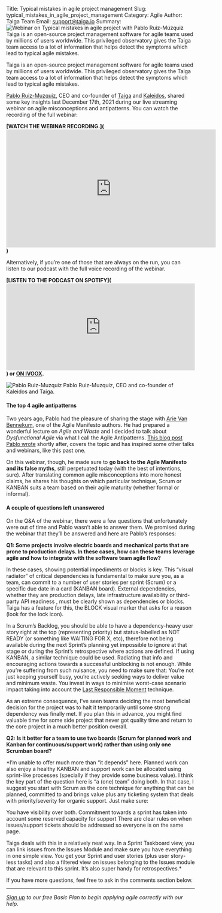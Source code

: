 Title: Typical mistakes in agile project management
Slug: typical_mistakes_in_agile_project_management 
Category: Agile
Author: Taiga Team
Email: support@taiga.io
Summary: ![Webinar on Typical mistakes in agile project with Pablo Ruiz-Múzquiz](/images/2021-11-30_typical_mistakes_in_agile_project_management/pablo_typical_mistakes_in_agile_project_management.jpg) Taiga is an open-source project management software for agile teams used by millions of users worldwide. This privileged observatory gives the Taiga team access to a lot of information that helps detect the symptoms which lead to typical agile mistakes.


Taiga is an open-source project management software for agile teams used by millions of users worldwide. This privileged observatory gives the Taiga team access to a lot of information that helps detect the symptoms which lead to typical agile mistakes.

[Pablo Ruiz-Muzquiz](https://kaleidos.net/kaleiders/761CEC), CEO and co-founder of [Taiga](https://www.taiga.io/easyagile) and [Kaleidos](https://kaleidos.net/), shared some key insights last December 17th, 2021 during our live streaming webinar on agile misconceptions and antipatterns. You can watch the recording of the full webinar:

**[WATCH THE WEBINAR RECORDING.](<iframe width="560" height="315" src="https://www.youtube.com/embed/4iNcdxE6n9M" title="YouTube video player" frameborder="0" allow="accelerometer; autoplay; clipboard-write; encrypted-media; gyroscope; picture-in-picture" allowfullscreen></iframe>)**

Alternatively, if you’re one of those that are always on the run, you can listen to our podcast with the full voice recording of the webinar.  

**[LISTEN TO THE PODCAST ON SPOTIFY](<iframe src="https://open.spotify.com/embed/episode/3ydQHu6c6QeJdxQo2YTuZo?utm_source=generator" width="100%" height="232" frameBorder="0" allowfullscreen="" allow="autoplay; clipboard-write; encrypted-media; fullscreen; picture-in-picture"></iframe>) or 
[ON IVOOX](<iframe src="https://www.ivoox.com/player_ej_78824672_6_1.html" width="100%" height="200" frameborder="0" allowfullscreen="" scrolling="no" />).**

![Pablo Ruiz-Muzquiz](/images/2021-11-30_typical_mistakes_in_agile_project_management/pablo_typical_mistakes_in_agile_project_management.jpg)
Pablo Ruiz-Muzquiz, CEO and co-founder of Kaleidos and Taiga.

#### **The top 4 agile antipatterns**
Two years ago, Pablo had the pleasure of sharing the stage with [Arie Van Bennekum](https://arievanbennekum.com/talks), one of the Agile Manifesto authors. He had prepared a wonderful lecture on *Agile and Waste* and I decided to talk about *Dysfunctional Agile* via what I call the Agile Antipatterns. [This blog post Pablo wrote](https://blog.taiga.io/four-agile-antipatterns-and-a-big-fat-lie.html) shortly after, covers the topic and has inspired some other talks and webinars, like this past one.


On this webinar, though, he made sure to **go back to the Agile Manifesto and its false myths**, still perpetuated today (with the best of intentions, sure). After translating common agile misconceptions into more honest claims, he shares his thoughts on which particular technique, Scrum or KANBAN suits a team based on their agile maturity (whether formal or informal).

#### **A couple of questions left unanswered**
On the Q&A of the webinar, there were a few questions that unfortunately were out of time and Pablo wasn’t able to answer them. We promised during the webinar that they’ll be answered and here are Pablo’s responses: 

**Q1: Some projects involve electric boards and mechanical parts that are prone to production delays. In these cases, how can these teams leverage agile and how to integrate with the software team agile flow?**

In these cases, showing potential impediments or blocks is key. This “visual radiator” of critical dependencies is fundamental to make sure you, as a team, can commit to a number of user stories per sprint (Scrum) or a specific due date in a card (KANBAN board). External dependencies, whether they are production delays, late infrastructure availability or third-party API readiness , must be clearly shown as dependencies or blocks. Taiga has a feature for this, the BLOCK visual marker that asks for a reason (look for the lock icon).

In a Scrum’s Backlog, you should be able to have a dependency-heavy user story right at the top (representing priority) but status-labelled as NOT READY (or something like WAITING FOR X, etc), therefore not being available during the next Sprint’s planning yet impossible to ignore at that stage or during the Sprint’s retrospective where actions are defined. If using KANBAN, a similar technique could be used.
Radiating that info and encouraging actions towards a successful unblocking is not enough. While you’re suffering from such nuisance, you need to make sure that:
You’re not just keeping yourself busy, you’re actively seeking ways to deliver value and minimum waste.
You invest in ways to minimise worst-case scenario impact taking into account the [Last Responsible Moment](https://blog.codinghorror.com/the-last-responsible-moment/) technique.

As an extreme consequence, I’ve seen teams deciding the most beneficial decision for the project was to halt it temporarily until some strong dependency was finally met. If you plan this in advance, you might find valuable time for some side project that never got quality time and return to the core project in a much better position overall.


**Q2: Is it better for a team to use two boards (Scrum for planned work and Kanban for continuous/support work) rather than using only one Scrumban board?**

*I’m unable to offer much more than “it depends” here. Planned work can also enjoy a healthy KANBAN and support work can be allocated using sprint-like processes (specially if they provide some business value). I think the key part of the question here is “a (one) team” doing both. In that case, I suggest you start with Scrum as the core technique for anything that can be planned, committed to and brings value plus any ticketing system that deals with priority/severity for organic support. Just make sure:

You have visibility over both.
Commitment towards a sprint has taken into account some reserved capacity for support
There are clear rules on when issues/support tickets should be addressed so everyone is on the same page.

Taiga deals with this in a relatively neat way. In a Sprint Taskboard view, you can link issues from the Issues Module and make sure you have everything in one simple view. You get your Sprint and user stories (plus user story-less tasks) and also a filtered view on issues belonging to the Issues module that are relevant to this sprint. It’s also super handy for retrospectives.*


If you have more questions, feel free to ask in the comments section below. 

---

*[Sign up](https://www.taiga.io/easyagile) to our free Basic Plan to begin applying agile correctly with our help.*